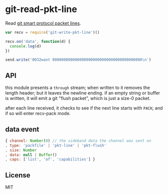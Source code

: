 # git-read-pkt-line

Read [git smart protocol packet lines](https://www.kernel.org/pub/software/scm/git/docs/v1.7.0.5/technical/pack-protocol.txt).

```javascript
var recv = require('git-write-pkt-line')()

recv.on('data', function(d) {
  console.log(d)
})

send.write('0032want 0000000000000000000000000000000000000000\n')

```

## API

this module presents a `through` stream; when written to it removes the
length header; but it leaves the newline ending. if an empty string or buffer is written, it will
emit a git "flush packet", which is just a size-0 packet. 

after each line received, it checks to see if the next line starts with `PACK`; and if so will enter recv-pack mode. 

## data event

```javascript
{ channel: Number(0) // the sideband data the channel was sent on
, type: 'packfile' | 'pkt-line' | 'pkt-flush'
, size: Number
, data: null | Buffer()
, caps: ['list', 'of', 'capabilities'] }
```

## License

MIT
